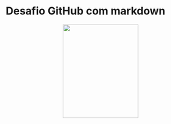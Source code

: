 # Desafio GitHub com markdown

<center><img src=https://cdn.dicionariopopular.com/imagens/cachorro-sorrindo.gif width=200 height=250></center>
